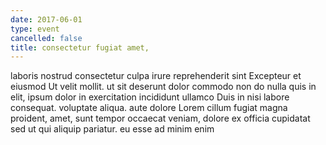 ```yaml
---
date: 2017-06-01
type: event
cancelled: false
title: consectetur fugiat amet,
---
```

laboris nostrud consectetur culpa irure reprehenderit sint Excepteur et eiusmod Ut velit mollit. ut sit deserunt dolor commodo non do nulla quis in elit, ipsum dolor in exercitation incididunt ullamco Duis in nisi labore consequat. voluptate aliqua. aute dolore Lorem cillum fugiat magna proident, amet, sunt tempor occaecat veniam, dolore ex officia cupidatat sed ut qui aliquip pariatur. eu esse ad minim enim